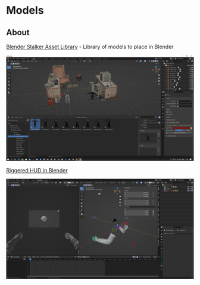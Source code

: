 # Models

## About

[Blender Stalker Asset Library](https://drive.google.com/file/d/1nrs1Po0lfQ1_ddtzTjDdomlIo4GjbwL4/view) - Library of models to place in Blender

![blender-stalker-asset-library](resources-images/BlenderStalkerAssetLibrary.png)

[Riggered HUD in Blender](https://drive.google.com/file/d/1vpyBGOeLg1Gs1Rrtr11Mb3FG_5dukD0u/view?usp=sharing)

![riggered-hud](resources-images/hud-rig-animation.png)